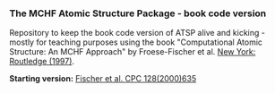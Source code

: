 ### The MCHF Atomic Structure Package - book code version

Repository to keep the book code version of ATSP alive and kicking - mostly for teaching purposes using the book "Computational Atomic Structure: An MCHF Approach" by Froese-Fischer et al. [New York: Routledge (1997)](https://doi.org/10.1201/9781315139982).

**Starting version:** [Fischer et al. CPC 128(2000)635](http://www.sciencedirect.com/science?_ob=GatewayURL&_origin=CPCPROGRAM&_method=citationSearch&_volkey=00104655%23128%23635&_version=1&md5=484faf407308bb5da371aa071023069f)
